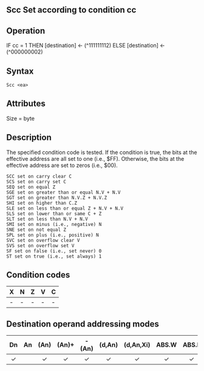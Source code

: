 ## Scc Set according to condition cc

## Operation
IF cc = 1 THEN [destination] ← (^111111112)
ELSE [destination] ← (^000000002)
## Syntax
```assembly
Scc <ea>
```


## Attributes
Size = byte

## Description
The specified condition code is tested. If the condition is true, the
bits at the effective address are all set to one (i.e., $FF). Otherwise,
the bits at the effective address are set to zeros (i.e., $00).

```
SCC set on carry clear C
SCS set on carry set C
SEQ set on equal Z
SGE set on greater than or equal N.V + N.V
SGT set on greater than N.V.Z + N.V.Z
SHI set on higher than C.Z
SLE set on less than or equal Z + N.V + N.V
SLS set on lower than or same C + Z
SLT set on less than N.V + N.V
SMI set on minus (i.e., negative) N
SNE set on not equal Z
SPL set on plus (i.e., positive) N
SVC set on overflow clear V
SVS set on overflow set V
SF set on false (i.e., set never) 0
ST set on true (i.e., set always) 1
```
## Condition codes
|X|N|Z|V|C|
|--|--|--|--|--|
|-|-|-|-|-|

## Destination operand addressing modes
|Dn|An|(An)|(An)+|-(An)|(d,An)|(d,An,Xi)|ABS.W|ABS.L|(d,PC)|(d,PC,Xn)|imm|
|:-:|:-:|:-:|:-:|:-:|:-:|:-:|:-:|:-:|:-:|:-:|:-:|
|✓||✓|✓|✓|✓|✓|✓|✓||||
